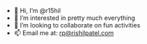 - 👋 Hi, I’m @r15hil
- 👀 I’m interested in pretty much everything
- 💞️ I’m looking to collaborate on fun activities
- 📫 Email me at: rp@rishilpatel.com

<!---
r15hil/r15hil is a ✨ special ✨ repository because its `README.md` (this file) appears on your GitHub profile.
You can click the Preview link to take a look at your changes.
--->
